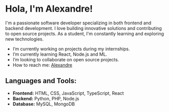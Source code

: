 # Hola, I'm Alexandre!

I'm a passionate software developer specializing in both frontend and backend development. I love building innovative solutions and contributing to open source projects. As a student, I'm constantly learning and exploring new technologies.

-  I’m currently working on projects during my internships.
-  I’m currently learning React, Node.js and ML.
-  I’m looking to collaborate on open source projects.
-  How to reach me: [Alexandre](https://www.linkedin.com/in/alexandre-coll-kuhle/)

## Languages and Tools:

- **Frontend:** HTML, CSS, JavaScript, TypeScript, React
- **Backend:** Python, PHP, Node.js
- **Database:** MySQL, MongoDB

[//]: # "## GitHub Stats:"

[//]: # "// ![Your GitHub stats](https://github-readme-stats.vercel.app/api?username=AlexandreCK&show_icons=true&theme=radical)"

[//]: # "## GitHub Trophies"

[//]: # "![trophy](https://github-profile-trophy.vercel.app/?username=AlexandreCK&theme=radical)"

[//]: # "these are the comment enablers: [//]: #"
